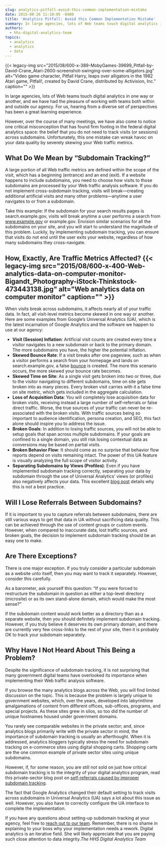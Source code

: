```yaml
---
slug: analytics-pitfall-avoid-this-common-implementation-mistake
date: 2015-08-26 11:10:05 -0400
title: 'Analytics Pitfall: Avoid this Common Implementation Mistake'
summary: In large agencies, lots of Web teams touch digital analytics in one way or another, and we have had the pleasure of working with teams both within and outside our agency. For us, hearing from a diverse set of perspectives has been a great learning experience. However, over the course of many meetings, we have
authors:
  - hhs-digital-analytics-team
topics:
  - analytics
  - analytics
  - data
---
```


{{< legacy-img src="2015/08/600-x-389-MobyGames-39699\_Pitfall-by-David-Crane\_Atari-2600-screenshot-swinging-over-some-alligators.jpg" alt="Video game character, Pitfall Harry, leaps over alligators in the 1982 Atari game, Pitfall!, created by David Crane, distributed by Activision, Inc." caption="" >}} 

In large agencies, lots of Web teams touch digital analytics in one way or another, and we have had the pleasure of working with teams both within and outside our agency. For us, hearing from a diverse set of perspectives has been a great learning experience.

However, over the course of many meetings, we have also come to notice one critical misconception that has found firm footing in the federal digital analytics space: the belief that you do not need to track visits (or sessions) across subdomains. Unfortunately, this one mistake can wreak havoc on your data quality by severely skewing your Web traffic metrics.

## What Do We Mean by “Subdomain Tracking?”

A large portion of all Web traffic metrics are defined within the scope of the visit, which has a beginning (entrance) and an end (exit). If a website happens to include subdomains, you need to choose how visits to those subdomains are processed by your Web traffic analysis software. If you do not implement cross-subdomain tracking, visits will break—creating additional artificial visits and many other problems—anytime a user navigates to or from a subdomain.

Take this example: If the subdomain for your search results pages is search.example.gov, visits will break anytime a user performs a search from www.example.gov or example.gov. Envision similar scenarios for all the subdomains on your site, and you will start to understand the magnitude of this problem. Luckily, by implementing subdomain tracking, you can ensure that visits do not end until the user exits your website, regardless of how many subdomains they cross-navigate.

## How, Exactly, Are Traffic Metrics Affected? {{< legacy-img src="2015/08/600-x-400-Web-analytics-data-on-computer-monitor-Bigandt_Photography-iStock-Thinkstock-473443138.jpg" alt="Web analytics data on computer monitor" caption="" >}} 

When visits break across subdomains, it affects nearly all of your traffic data. In fact, all visit-level metrics become skewed in one way or another. Here are some examples from Google’s Universal Analytics (UA), which is the latest incarnation of Google Analytics and the software we happen to use at our agency:

  * **Visit (Session) Inflation**: Artificial visit counts are created every time a visitor navigates to a new subdomain or back to the primary domain. The more subdomains you have, the higher the potential inflation.
  * **Skewed Bounce Rate**: If a visit breaks after one pageview, such as when a visitor performs a search from your homepage and lands on search.example.gov, a false [bounce](https://support.google.com/analytics/answer/1009409?hl=en) is created. The more this scenario occurs, the more skewed your bounce rate becomes.
  * **Skewed Time on Site**: As a single visit gets broken into two or three, due to the visitor navigating to different subdomains, time on site gets broken into as many pieces. Every broken visit carries with it a false time on site metric, which gets included in the aggregate calculation.
  * **Loss of Acquisition Data**: You will completely lose acquisition data for broken visits, receiving instead a large number of self-referrals or false direct traffic. Worse, the true sources of your traffic can never be re-associated with the broken visits. With traffic sources being so important to audience identification, persona creation, and SEO, this fact alone should inspire you to address the issue.
  * **Broken Goals**: In addition to losing traffic sources, you will not be able to setup goals that span across multiple subdomains. If your goals are confined to a single domain, you still risk losing contextual data as conversions may be based on partial visits.
  * **Broken Behavior Flow**: It should come as no surprise that behavior flow reports depend on visits remaining intact. The power of this UA feature is visually analyzing the full scope of visitor activity.
  * **Separating Subdomains by Views (Profiles)**: Even if you have implemented subdomain tracking correctly, separating your data by subdomain through the use of Universal Analytics’ views (or profiles) also negatively affects your data. This excellent [blog post](http://www.annielytics.com/blog/analytics/when-good-data-goes-bad-an-expose-on-profile-filters-in-google-analytics/) details why this is not a best practice.

## Will I Lose Referrals Between Subdomains?

If it is important to you to capture referrals between subdomains, there are still various ways to get that data in UA without sacrificing data quality. This can be achieved through the use of content groups or custom events. However, when compared to inaccurate data, lost traffic sources, and broken goals, the decision to implement subdomain tracking should be an easy one to make.

## Are There Exceptions?

There is one major exception. If you truly consider a particular subdomain as a website unto itself, then you may want to track it separately. However, consider this carefully.

As a barometer, ask yourself this question: “If you were forced to restructure the subdomain in question as either a top-level directory (microsite) or as its own stand-alone domain, which would make the most sense?”

If the subdomain content would work better as a directory than as a separate website, then you should definitely implement subdomain tracking. However, if you truly believe it deserves its own primary domain, and there are currently very few cross-links to the rest of your site, then it is probably OK to track your subdomain separately.

## Why Have I Not Heard About This Being a Problem?

Despite the significance of subdomain tracking, it is not surprising that many government digital teams have overlooked its importance when implementing their Web traffic analysis software.

If you browse the many analytics blogs across the Web, you will find limited discussion on the topic. This is because the problem is largely unique to government websites, which, over the years, developed into labyrinthine amalgamations of content from different offices, sub-offices, programs, and special projects. As these sites grew in silos, so too did the number of unique hostnames housed under government domains.

You rarely see comparable websites in the private sector; and, since analytics blogs primarily write with the private sector in mind, the importance of subdomain tracking is usually an afterthought. When it is addressed, analytics bloggers typically stress the need for subdomain tracking on e-commerce sites using digital shopping carts. Shopping carts are the one common example of private sector sites using unique subdomains.

However, if, for some reason, you are still not sold on just how critical subdomain tracking is to the integrity of your digital analytics program, read this private-sector blog post on [self-referrals caused by improper subdomain tracking](https://threeventures.com/how-to-fix-self-referrals-in-google-analytics/).

The fact that Google Analytics changed their default setting to track visits across subdomains in Universal Analytics (UA) says a lot about this issue as well. However, you also have to correctly configure the UA interface to complete the implementation.

If you have any questions about setting-up subdomain tracking at your agency, feel free to [reach out to our team](http://analytics@dcdteam.hhs.gov). Remember, there is no shame in explaining to your boss why your implementation needs a rework. Digital analytics is an iterative field. She will likely appreciate that you are paying such close attention to data integrity._The HHS Digital Analytics Team_
